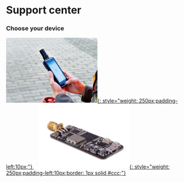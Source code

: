 # Support center 

### Choose your device


 [![](images/d303.jpg){: style="weight: 250px;padding-left:10px;"} ](/d303-docs)&nbsp;&nbsp;
 [![](images/rtk-board.jpg){: style="weight: 250px;padding-left:10px;border: 1px solid #ccc;"} ](/rtk-board)

 
 
 
 

 
 